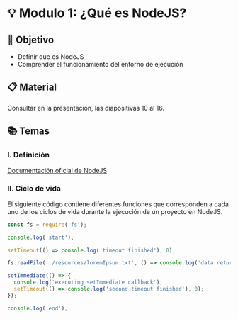 # :bulb: Modulo 1: ¿Qué es NodeJS?

## :book: Objetivo

- Definir que es NodeJS
- Comprender el funcionamiento del entorno de ejecución

## :clipboard: Material

Consultar en la presentación, las diapositivas 10 al 16.

## :books: Temas

### I. Definición

[Documentación oficial de NodeJS](https://NodeJS.org/en/about/)

### II. Ciclo de vida

El siguiente código contiene diferentes funciones que corresponden a cada uno de los ciclos de vida durante la ejecución de un proyecto en NodeJS.

```js
const fs = require('fs');

console.log('start');

setTimeout(() => console.log('timeout finished'), 0);

fs.readFile('./resources/loremIpsum.txt', () => console.log('data returned'));

setImmediate(() => {
  console.log('executing setImmediate callback');
  setTimeout(() => console.log('second timeout finished'), 0);
});

console.log('end');
```
